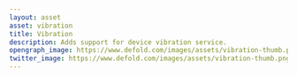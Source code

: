 ```yaml
---
layout: asset
asset: vibration
title: Vibration
description: Adds support for device vibration service.
opengraph_image: https://www.defold.com/images/assets/vibration-thumb.png
twitter_image: https://www.defold.com/images/assets/vibration-thumb.png
---
```


